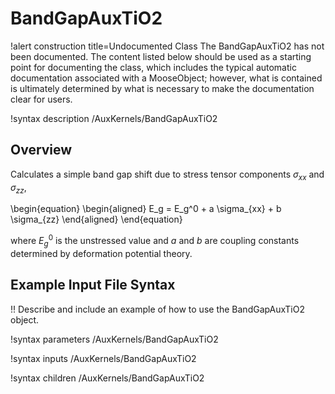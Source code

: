 # BandGapAuxTiO2

!alert construction title=Undocumented Class
The BandGapAuxTiO2 has not been documented. The content listed below should be used as a starting point for
documenting the class, which includes the typical automatic documentation associated with a
MooseObject; however, what is contained is ultimately determined by what is necessary to make the
documentation clear for users.

!syntax description /AuxKernels/BandGapAuxTiO2

## Overview

Calculates a simple band gap shift due to stress tensor components $\sigma_{xx}$ and $\sigma_{zz}$,

\begin{equation}
  \begin{aligned}
    E_g = E_g^0 + a \sigma_{xx} + b \sigma_{zz}
  \end{aligned}
\end{equation}

where $E_g^0$ is the unstressed value and $a$ and $b$ are coupling constants determined by deformation potential theory.

## Example Input File Syntax

!! Describe and include an example of how to use the BandGapAuxTiO2 object.

!syntax parameters /AuxKernels/BandGapAuxTiO2

!syntax inputs /AuxKernels/BandGapAuxTiO2

!syntax children /AuxKernels/BandGapAuxTiO2
